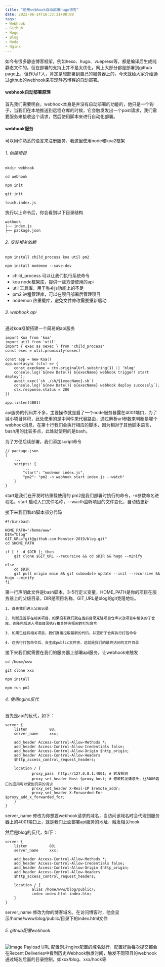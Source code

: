 ```yaml
---
title: "使用webhook自动部署hugo博客"
date: 2022-06-14T16:33:31+08:00
tags:
- Webhook
- Github
- Hugo
- Blog
- Node
- Nginx
---
```


如今有很多静态博客框架，例如hexo、hugo、vuepress等，都是编译后生成纯静态文件的。但在部署的支持上并不是太优化，网上大部分都是部署到github page上，但作为IT人，肯定是想部署到自己的服务器上的，今天就给大家介绍通过github的webhook来实现静态博客的自动部署。

#### webhook自动部署原理

首先我们需要明白，webhook本身是并没有自动部署的功能的，他只是一个钩子，当我们在本地推送到远程仓库的时候，它会触发发出一个post请求，我们需要服务来接收这个请求，然后使用脚本来进行自动化部署。

#### webhook服务

可以用你熟悉的语言来注册服务，我这里使用node和koa2框架

###### 1. 创建项目
```
mkdir webhook

cd webhook

npm init

git init

touch.index.js
```
执行以上命令后，你会看到以下目录结构
```
wekhook
├── index.js
├── package.json
```

###### 2. 安装相关依赖
```
npm install child_process koa util pm2

npm install nodemon --save-dev
```
- child_process 可以让我们执行系统命令
- koa node框架库，提供一些方便使用的api
- util 工具库，用于弥补js功能上的不足
- pm2 进程管理库，可以在项目部署后管理项目
- nodemon 热重载库，避免文件修改需要重新启动

###### 3. webhook api

通过koa框架搭建一个简易的api服务

```
import Koa from 'koa'
import util from 'util'
import { exec as oexec } from 'child_process'
const exec = util.promisify(oexec)

const app = new Koa()
app.use(async (ctx) => {
    const execName = ctx.originalUrl.substring(1) || 'blog'
    console.log(`${new Date()} ${execName} webhook trigger! start deploy`);
    await exec(`sh ./sh/${execName}.sh`)
    console.log(`${new Date()} ${execName} webhook deploy successly`);
    ctx.response.status = 200
})

app.listen(4001)
```
api服务的代码并不多，主要操作就是启了一个node服务暴露在4001端口，为了减小项目体积，此处使用的是中间件来代替路由，通过解析url参数来判断是哪个webhook消息，在第十行我们会执行相应的脚本，因为相对于其他脚本语言，bash用的比较多点，此处就使用的是bash。

为了方便后续部署，我们添加script命令
```
// package.json
{
    ...
    scripts: {
        ...
        "start": "nodemon index.js",
        "pm2": "pm2 -n webhook start index.js --watch"
    }
}
```
start是我们在开发时热重载使用的
pm2是我们部署时执行的命令，-n参数命名进程名，start 启动入口文件名称，--wacth监听项目的文件变化，自动热更新


接下来我们看sh脚本部分代码

```
#!/bin/bash

HOME_PATH="/home/www"
DIR="blog"
GIT_URL="git@github.com:Monster-2019/blog.git"
cd $HOME_PATH

if [ ! -d $DIR ]; then
    git clone $GIT_URL --recursive && cd $DIR && hugo --minify
    
else
    cd $DIR
    git pull origin main && git submodule update --init --recursive && hugo --minify
fi
```
第一行声明此文件是bash脚本，3-5行定义变量，HOME_PATH是你的项目在服务器上的父级目录，DIR是项目名称，GIT_URL是blog的git克隆地址。

    1. 首先我们进入父级记录

    2. 判断是否存在相关项目，如果没有我们就在当前目录克隆项目仓库以及项目中相关的子仓库，克隆完后进入项目目录执行相关博客框架的打包命令

    3. 如果已经有相关项目，我们直接拉取最新的代码，并更新子仓库执行打包命令

    4. 在执行打包命令后，会生成public文件夹，这就是我们的最终访问的文件目录

接下来我们就需要在我们的服务器上部署api服务，让webhook来触发
```
cd /home/www

git clone xxx

npm install

npm run pm2
```


###### 4. 使用nginx反代
首先是api的反代，如下：
```
server {
    listen          80;
    server_name     xxx;

    add_header Access-Control-Allow-Methods *;
    add_header Access-Control-Allow-Credentials false;
    add_header Access-Control-Allow-Origin $http_origin;
    add_header Access-Control-Allow-Headers
    $http_access_control_request_headers;

    location / {
            proxy_pass  http://127.0.0.1:4001; # 转发规则
            proxy_set_header Host $proxy_host; # 修改转发请求头，让8080端口的应用可以受到真实的请求
            proxy_set_header X-Real-IP $remote_addr;
            proxy_set_header X-Forwarded-For $proxy_add_x_forwarded_for;
    }
}
```
server_name 修改为你想要webhook请求的域名，当访问该域名时会代理到服务器上的4001端口上，就是我们上面部署api服务的地址，触发相关hook


然后是blog的反代，如下：
```
server {
    listen          80;
    server_name     xxx;

    add_header Access-Control-Allow-Methods *;
    add_header Access-Control-Allow-Credentials false;
    add_header Access-Control-Allow-Origin $http_origin;
    add_header Access-Control-Allow-Headers
    $http_access_control_request_headers;

    location / {
            alias /home/www/blog/public/;
            index index.html index.htm;
    }
}
```
server_name 修改为你的博客域名，在访问博客时，他会显示/home/www/blog/public/目录下的index.html文件

###### 5. github配置webhook
![image](https://monster.aiur.site/%E5%BE%AE%E4%BF%A1%E6%88%AA%E5%9B%BE_20220615090345.png)
Payload URL 配置刚才nginx配置的域名就行，配置好后每次提交都会在Recent Deliveries中看到历史Webhook触发时间，触发不同项目的webhook通过域名后面的目录控制，如xxx/blog、xxx/hook等

